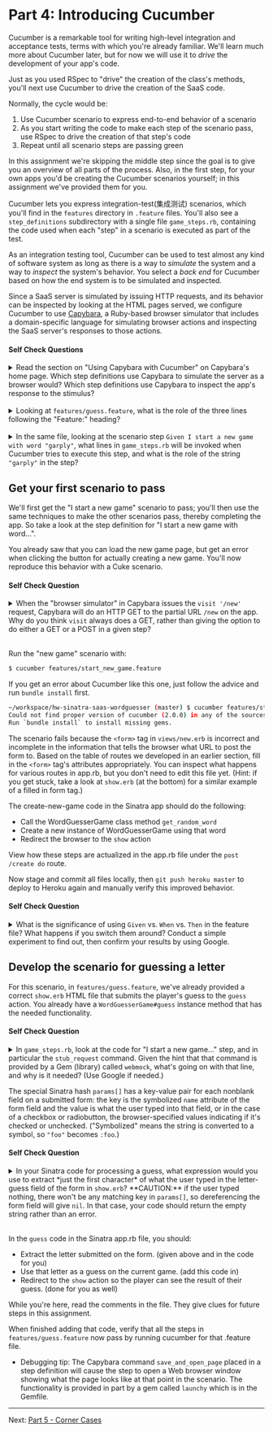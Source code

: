 
Part 4: Introducing Cucumber
============================

Cucumber is a remarkable tool for writing high-level integration and acceptance tests, terms with which you're already familiar.  We'll learn much more about Cucumber later, but for now we will use it to *drive* the development of your app's code.

Just as you used RSpec to "drive" the creation of the class's methods, you'll next use Cucumber to drive the creation of the SaaS code.

Normally, the cycle would be:

1. Use Cucumber scenario to express end-to-end behavior of a scenario
2. As you start writing the code to make each step of the scenario pass, use RSpec to drive the creation of that step's code
3. Repeat until all scenario steps are passing green

In this assignment we're skipping the middle step since the goal is to give you an overview of all parts of the process.  Also, in the first step, for your own apps you'd be creating the Cucumber scenarios yourself; in this assignment we've provided them for you.

Cucumber lets you express integration-test(集成测试) scenarios, which you'll find in the `features` directory in `.feature` files. You'll also see a `step_definitions` subdirectory with a single file `game_steps.rb`, containing the code used when each "step" in a scenario is executed as part of the test.

As an integration testing tool, Cucumber can be used to test almost any kind of software system as long as there is a way to *simulate* the system and a way to *inspect* the system's behavior.  You select a *back end* for Cucumber based on how the end system is to be simulated and inspected.

Since a SaaS server is simulated by issuing HTTP requests, and its behavior can be inspected by looking at the HTML pages served, we configure Cucumber to use [Capybara](https://github.com/jnicklas/capybara), a Ruby-based browser simulator that includes a domain-specific language for simulating browser actions and inspecting the SaaS server's responses to those actions.

#### Self Check Questions

<details>
  <summary>Read the section on "Using Capybara with Cucumber" on Capybara's home page.  Which step definitions use Capybara to simulate the server as a browser would?  Which step definitions use Capybara to inspect the app's response to the stimulus?</summary>
  <p><blockquote>Step definitions that use <code>visit</code>, <code>click_button</code>, <code>fill_in</code> are simulating a browser by visiting a page and/or filling in a form on that page and clicking its buttons.  Those that use <code>have_content</code> are inspecting the output.</blockquote></p>
</details>
<br />

<details>
  <summary>Looking at <code>features/guess.feature</code>, what is the role of the three lines following the "Feature:" heading?</summary>
  <p><blockquote>They are comments showing the purpose and actors of this story. Cucumber won't execute them.</blockquote></p>
</details>
<br />

<details>
  <summary>In the same file, looking at the scenario step <code>Given I start a new game with word "garply"</code>, what lines in <code>game_steps.rb</code> will be invoked when Cucumber tries to execute this step, and what is the role of the string <code>"garply"</code> in the step?</summary>
  <p><blockquote>Lines 13-16 of the file will execute.  Since a step is chosen by matching a regular expression, <code>word</code> will match the first (and in this case only) parenthesis capture group in the regexp, which in this example is <code>garply</code>.</blockquote></p>
</details>

## Get your first scenario to pass

We'll first get the "I start a new game" scenario to pass; you'll then use the same techniques to make the other scenarios pass, thereby completing the app.  So take a look at the step definition for "I start a new game with word...".

You already saw that you can load the new game page, but get an error when clicking the button for actually creating a new game.  You'll now reproduce this behavior with a Cuke scenario.

#### Self Check Question

<details>
  <summary>When the "browser simulator" in Capybara issues the <code>visit '/new'</code> request, Capybara will do an HTTP GET to the partial URL <code>/new</code> on the app.  Why do you think <code>visit</code> always does a GET, rather than giving the option to do either a GET or a POST in a given step?</summary>
  <p><blockquote>Cucumber/Capybara is only supposed to be able to do what a human user can do.  As we discussed earlier, the only way a human user can cause a POST to happen via a web browser is submitting an HTML form, which is accomplished by <code>click_button</code> in Capybara.</blockquote></p>
</details>
<br />

Run the "new game" scenario with:

```sh
$ cucumber features/start_new_game.feature
```

If you get an error about Cucumber like this one, just follow the advice and run `bundle install` first.

```sh
~/workspace/hw-sinatra-saas-wordguesser (master) $ cucumber features/start_new_game.feature
Could not find proper version of cucumber (2.0.0) in any of the sources
Run `bundle install` to install missing gems.
```

The scenario fails because the `<form>` tag in `views/new.erb` is incorrect and incomplete in the information that tells the browser what URL to post the form to.  Based on the table of routes we developed in an earlier section, fill in the `<form>` tag's attributes appropriately. You can inspect what happens for various routes in app.rb, but you don't need to edit this file yet.  (Hint: if you get stuck, take a look at `show.erb` (at the bottom) for a similar example of a filled in form tag.)

The create-new-game code in the Sinatra app should do the following:

* Call the WordGuesserGame class method `get_random_word`
* Create a new instance of WordGuesserGame using that word
* Redirect the browser to the `show` action

View how these steps are actualized in the app.rb file under the `post /create do` route.

Now stage and commit all files locally, then `git push heroku master` to deploy to Heroku again and manually verify this improved behavior.

#### Self Check Question

<details>
  <summary>What is the significance of using <code>Given</code> vs. <code>When</code> vs. <code>Then</code> in the feature file?  What happens if you switch them around? Conduct a simple experiment to find out, then confirm your results by using Google.</summary>
  <p><blockquote>The keywords are all aliases for the same method.  Which one you use is determined by what makes the scenario most readable.</blockquote></p>
</details>

Develop the scenario for guessing a letter
-------------------------------------------

For this scenario, in `features/guess.feature`, we've already provided a correct  `show.erb` HTML file that submits the player's guess to the `guess` action.  You already have a `WordGuesserGame#guess` instance method that has the needed functionality.

#### Self Check Question

<details>
  <summary>In <code>game_steps.rb</code>, look at the code for "I start a new game..." step, and in particular the <code>stub_request</code> command.  Given the hint that that command is provided by a Gem (library) called <code>webmock</code>, what's going on with that line, and why is it needed?  (Use Google if needed.)</summary>
  <p><blockquote>Webmock lets our tests "intercept" HTTP requests coming **from** our app and directed to another service.  In this case, it's intercepting the POST request (the same one you manually did with <code>curl</code> in an earlier part of the assignment) and faking the reply value.  This lets us enforce deterministic behavior of our tests, and also means we're not hitting the real external server each time our test runs.</blockquote></p>
</details>

The special Sinatra hash `params[]` has a key-value pair for each nonblank field on a submitted form: the key is the symbolized `name` attribute of the form field and the value is what the user typed into that field, or in the case of a checkbox or radiobutton, the browser-specified values indicating if it's checked or unchecked. ("Symbolized" means the string is converted to a symbol, so `"foo"` becomes `:foo`.)

#### Self Check Question

<details>
  <summary>In your Sinatra code for processing a guess, what expression would you use to extract *just the first character* of what the user typed in the letter-guess field of the form in <code>show.erb</code>? **CAUTION:** if the user typed nothing, there won't be any matching key in <code>params[]</code>, so dereferencing the form field will give <code>nil</code>.  In that case, your code should return the empty string rather than an error.</summary>
  <p><blockquote><code>params[:guess].to_s[0]</code> or its equivalent.  <code>to_s</code> converts <code>nil</code> to the empty string in case the form field was left blank (and therefore not included in <code>params</code> at all).   <code>[0]</code> grabs the first character only; for an empty string, it returns an empty string.</blockquote></p>
</details>
<br />

In the `guess` code in the Sinatra app.rb file, you should:

* Extract the letter submitted on the form. (given above and in the code for you)
* Use that letter as a guess on the current game. (add this code in)
* Redirect to the `show` action so the player can see the result of their guess. (done for you as well)

While you're here, read the comments in the file. They give clues for future steps in this assignment.

When finished adding that code, verify that all the steps in `features/guess.feature` now pass by running cucumber for that .feature file.

* Debugging tip: The Capybara command `save_and_open_page` placed in a step definition will cause the step to open a Web browser window showing what the page looks like at that point in the scenario.  The functionality is provided in part by a gem called `launchy` which is in the Gemfile.

-----

Next: [Part 5 - Corner Cases](part_5_corner_cases.md)
